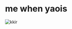 # me when yaois

![kkir](https://aminoapps.com/c/naruto/page/blog/arigatou/2kZ6_gwINumoM3J7r4zPQlbkVp366vwz0v.gif)
